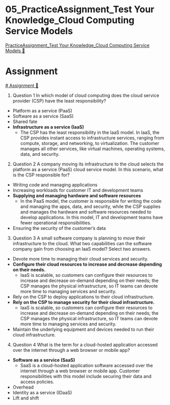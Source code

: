 # 05_PracticeAssignment_Test Your Knowledge_Cloud Computing Service Models

[PracticeAssignment_Test Your Knowledge_Cloud Computing Service Models &#128279;](https://www.coursera.org/learn/introduction-to-security-principles-in-cloud-computing/assignment-submission/Z8fQe/test-your-knowledge-cloud-computing-service-models)

# Assignment

[# Assignment &#128279;](https://www.coursera.org/learn/introduction-to-security-principles-in-cloud-computing/assignment-submission/Z8fQe/test-your-knowledge-cloud-computing-service-models/attempt)

1.  Question 1
    In which model of cloud computing does the cloud service provider (CSP) have the least responsibility?

- Platform as a service (PaaS)
- Software as a service (SaaS)
- Shared fate
- **Infrastructure as a service (IaaS)**
  - The CSP has the least responsibility in the IaaS model. In IaaS, the CSP provides instant access to infrastructure services, ranging from compute, storage, and networking, to virtualization. The customer manages all other services, like virtual machines, operating systems, data, and security.

2. Question 2
   A company moving its infrastructure to the cloud selects the platform as a service (PaaS) cloud service model. In this scenario, what is the CSP responsible for?

- Writing code and managing applications
- Increasing workloads for customer IT and development teams
- **Supplying and managing hardware and software resources**
  - In the PaaS model, the customer is responsible for writing the code and managing the apps, data, and security, while the CSP supplies and manages the hardware and software resources needed to develop applications. In this model, IT and development teams have fewer operational responsibilities.
- Ensuring the security of the customer’s data

3. Question 3
   A small software company is planning to move their infrastructure to the cloud. What two capabilities can the software company gain from choosing an IaaS model? Select two answers.

- Devote more time to managing their cloud services and security.
- **Configure their cloud resources to increase and decrease depending on their needs.**
  - IaaS is scalable, so customers can configure their resources to increase and decrease on-demand depending on their needs; the CSP manages the physical infrastructure, so IT teams can devote more time to managing services and security.
- Rely on the CSP to deploy applications to their cloud infrastructure.
- **Rely on the CSP to manage security for their cloud infrastructure.**
  - IaaS is scalable, so customers can configure their resources to increase and decrease on-demand depending on their needs; the CSP manages the physical infrastructure, so IT teams can devote more time to managing services and security.
- Maintain the underlying equipment and devices needed to run their cloud infrastructure.

4. Question 4
   What is the term for a cloud-hosted application accessed over the internet through a web browser or mobile app?

- **Software as a service (SaaS)**
  - SaaS is a cloud-hosted application software accessed over the internet through a web browser or mobile app. Customer responsibilities with this model include securing their data and access policies.
- Overhead
- Identity as a service (IDaaS)
- Lift and shift
